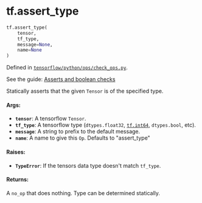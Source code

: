 <div itemscope itemtype="http://developers.google.com/ReferenceObject">
<meta itemprop="name" content="tf.assert_type" />
</div>

# tf.assert_type

``` python
tf.assert_type(
    tensor,
    tf_type,
    message=None,
    name=None
)
```



Defined in [`tensorflow/python/ops/check_ops.py`](https://www.tensorflow.org/code/tensorflow/python/ops/check_ops.py).

See the guide: [Asserts and boolean checks](../../../api_guides/python/check_ops.md)

Statically asserts that the given `Tensor` is of the specified type.

#### Args:

* <b>`tensor`</b>: A tensorflow `Tensor`.
* <b>`tf_type`</b>: A tensorflow type (`dtypes.float32`, <a href="../tf/int64.md"><code>tf.int64</code></a>, `dtypes.bool`,
    etc).
* <b>`message`</b>: A string to prefix to the default message.
* <b>`name`</b>:  A name to give this `Op`.  Defaults to "assert_type"


#### Raises:

* <b>`TypeError`</b>: If the tensors data type doesn't match `tf_type`.


#### Returns:

A `no_op` that does nothing.  Type can be determined statically.